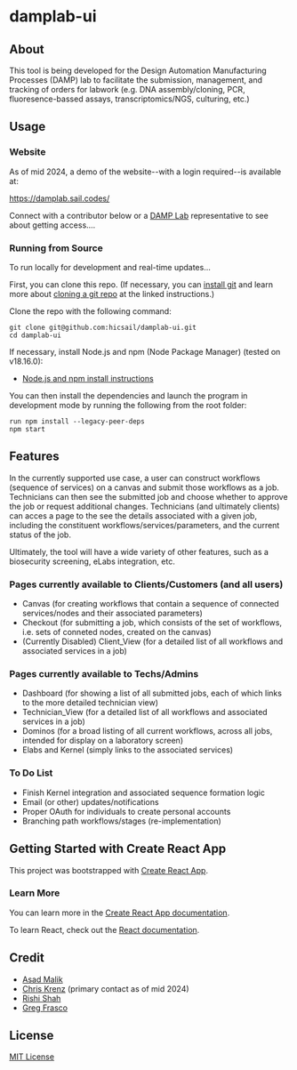 # damplab-ui

## About

This tool is being developed for the Design Automation Manufacturing Processes (DAMP) lab to facilitate the submission, management, and tracking of orders for labwork (e.g. DNA assembly/cloning, PCR, fluoresence-bassed assays, transcriptomics/NGS, culturing, etc.)

## Usage

### Website

As of mid 2024, a demo of the website--with a login required--is available at: 

https://damplab.sail.codes/

Connect with a contributor below or a [DAMP Lab](https://www.damplab.org/) representative to see about getting access....

### Running from Source

To run locally for development and real-time updates...

First, you can clone this repo.  (If necessary, you can [install git](https://docs.github.com/en/get-started/getting-started-with-git/set-up-git) and learn more about [cloning a git repo](https://docs.github.com/en/repositories/creating-and-managing-repositories/cloning-a-repository) at the linked instructions.)

Clone the repo with the following command: 

```console
git clone git@github.com:hicsail/damplab-ui.git
cd damplab-ui
```

If necessary, install Node.js and npm (Node Package Manager) (tested on v18.16.0): 

 - [Node.js and npm install instructions](https://docs.npmjs.com/downloading-and-installing-node-js-and-npm#using-a-node-version-manager-to-install-nodejs-and-npm)


You can then install the dependencies and launch the program in development mode by running the following from the root folder: 

```console
run npm install --legacy-peer-deps
npm start
```


## Features

In the currently supported use case, a user can construct workflows (sequence of services) on a canvas and submit those workflows as a job.  Technicians can then see the submitted job and choose whether to approve the job or request additional changes.  Technicians (and ultimately clients) can acces a page to the see the details associated with a given job, including the constituent workflows/services/parameters, and the current status of the job.

Ultimately, the tool will have a wide variety of other features, such as a biosecurity screening, eLabs integration, etc. 


### Pages currently available to Clients/Customers (and all users)

 - Canvas (for creating workflows that contain a sequence of connected services/nodes and their associated parameters)
 - Checkout (for submitting a job, which consists of the set of workflows, i.e. sets of conneted nodes, created on the canvas)
 - (Currently Disabled) Client_View (for a detailed list of all workflows and associated services in a job)


 ### Pages currently available to Techs/Admins

 - Dashboard (for showing a list of all submitted jobs, each of which links to the more detailed technician view)
 - Technician_View (for a detailed list of all workflows and associated services in a job)
 - Dominos (for a broad listing of all current workflows, across all jobs, intended for display on a laboratory screen)
 - Elabs and Kernel (simply links to the associated services)


### To Do List

 - Finish Kernel integration and associated sequence formation logic 
 - Email (or other) updates/notifications
 - Proper OAuth for individuals to create personal accounts
 - Branching path workflows/stages (re-implementation)


## Getting Started with Create React App

This project was bootstrapped with [Create React App](https://github.com/facebook/create-react-app).

### Learn More

You can learn more in the [Create React App documentation](https://facebook.github.io/create-react-app/docs/getting-started).

To learn React, check out the [React documentation](https://reactjs.org/).


## Credit

 - [Asad Malik](https://github.com/am5815)
 - [Chris Krenz](https://github.com/chris-krenz) (primary contact as of mid 2024)
 - [Rishi Shah](https://github.com/ShahRishi)
 - [Greg Frasco](https://github.com/gregfrasco)
 

## License

[MIT License](LICENSE)
